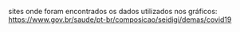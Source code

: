 sites onde foram encontrados os dados utilizados nos gráficos:
https://www.gov.br/saude/pt-br/composicao/seidigi/demas/covid19

